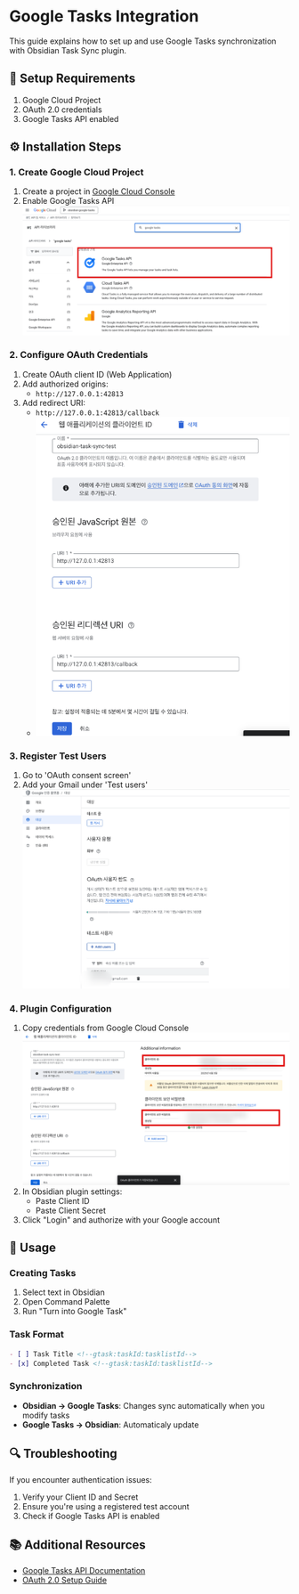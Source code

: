 # Google Tasks Integration

This guide explains how to set up and use Google Tasks synchronization with Obsidian Task Sync plugin.

## 🔑 Setup Requirements

1. Google Cloud Project
2. OAuth 2.0 credentials
3. Google Tasks API enabled

## ⚙️ Installation Steps

### 1. Create Google Cloud Project

1. Create a project in [Google Cloud Console](https://developers.google.com/workspace/guides/create-project)
2. Enable Google Tasks API
   ![Enable Google Tasks API](../images/gtask-api-turnon.png)

### 2. Configure OAuth Credentials

1. Create OAuth client ID (Web Application)
2. Add authorized origins:
   - `http://127.0.0.1:42813`
3. Add redirect URI:
   - `http://127.0.0.1:42813/callback`
   - ![OAuth Client Setup](../images/create-oauth-client.png)

### 3. Register Test Users

1. Go to 'OAuth consent screen'
2. Add your Gmail under 'Test users'
   ![Test User Registration](../images/gcp-test-user-register.png)

### 4. Plugin Configuration

1. Copy credentials from Google Cloud Console
   ![Client Credentials](../images/client-id.png)
2. In Obsidian plugin settings:
   - Paste Client ID
   - Paste Client Secret
3. Click "Login" and authorize with your Google account

## 🔄 Usage

### Creating Tasks

1. Select text in Obsidian
2. Open Command Palette
3. Run "Turn into Google Task"

### Task Format

```markdown
- [ ] Task Title <!--gtask:taskId:tasklistId-->
- [x] Completed Task <!--gtask:taskId:tasklistId-->
```

### Synchronization

- **Obsidian → Google Tasks**: Changes sync automatically when you modify tasks
- **Google Tasks → Obsidian**: Automaticaly update

## 🔍 Troubleshooting

If you encounter authentication issues:

1. Verify your Client ID and Secret
2. Ensure you're using a registered test account
3. Check if Google Tasks API is enabled

## 📚 Additional Resources

- [Google Tasks API Documentation](https://developers.google.com/tasks)
- [OAuth 2.0 Setup Guide](https://developers.google.com/identity/protocols/oauth2)
